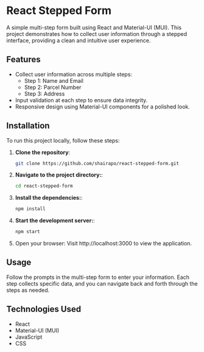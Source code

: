 # React Stepped Form

A simple multi-step form built using React and Material-UI (MUI). This project demonstrates how to collect user information through a stepped interface, providing a clean and intuitive user experience.

## Features
- Collect user information across multiple steps:
  - Step 1: Name and Email
  - Step 2: Parcel Number
  - Step 3: Address
- Input validation at each step to ensure data integrity.
- Responsive design using Material-UI components for a polished look.

## Installation

To run this project locally, follow these steps:

1. **Clone the repository**:
   ```bash
   git clone https://github.com/shairapo/react-stepped-form.git
2. **Navigate to the project directory:**:
   ```bash
   cd react-stepped-form
3. **Install the dependencies:**:
   ```bash
   npm install
4. **Start the development server:**:
   ```bash
   npm start
5. Open your browser: Visit http://localhost:3000 to view the application.

## Usage
Follow the prompts in the multi-step form to enter your information. Each step collects specific data, and you can navigate back and forth through the steps as needed.

## Technologies Used
- React
- Material-UI (MUI)
- JavaScript
- CSS
   
